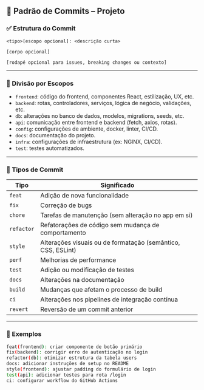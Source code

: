 ## 📄 Padrão de Commits – Projeto

### ✅ Estrutura do Commit

```
<tipo>[escopo opcional]: <descrição curta>

[corpo opcional]

[rodapé opcional para issues, breaking changes ou contexto]
```

---

### 📂 Divisão por Escopos

- `frontend`: código do frontend, componentes React, estilização, UX, etc.
- `backend`: rotas, controladores, serviços, lógica de negócio, validações, etc.
- `db`: alterações no banco de dados, modelos, migrations, seeds, etc.
- `api`: comunicação entre frontend e backend (fetch, axios, rotas).
- `config`: configurações de ambiente, docker, linter, CI/CD.
- `docs`: documentação do projeto.
- `infra`: configurações de infraestrutura (ex: NGINX, CI/CD).
- `test`: testes automatizados.

---

### 🧩 Tipos de Commit

| Tipo       | Significado |
|------------|-------------|
| `feat`     | Adição de nova funcionalidade |
| `fix`      | Correção de bugs |
| `chore`    | Tarefas de manutenção (sem alteração no app em si) |
| `refactor` | Refatorações de código sem mudança de comportamento |
| `style`    | Alterações visuais ou de formatação (semântico, CSS, ESLint) |
| `perf`     | Melhorias de performance |
| `test`     | Adição ou modificação de testes |
| `docs`     | Alterações na documentação |
| `build`    | Mudanças que afetam o processo de build |
| `ci`       | Alterações nos pipelines de integração contínua |
| `revert`   | Reversão de um commit anterior |

---

### 🧪 Exemplos

```bash
feat(frontend): criar componente de botão primário
fix(backend): corrigir erro de autenticação no login
refactor(db): otimizar estrutura da tabela users
docs: adicionar instruções de setup no README
style(frontend): ajustar padding do formulário de login
test(api): adicionar testes para rota /login
ci: configurar workflow do GitHub Actions
```
